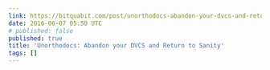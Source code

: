 ```yaml
---
link: https://bitquabit.com/post/unorthodocs-abandon-your-dvcs-and-return-to-sanity/
date: 2016-06-07 05:50 UTC
# published: false
published: true
title: 'Unorthodocs: Abandon your DVCS and Return to Sanity'
tags: []
---
```



